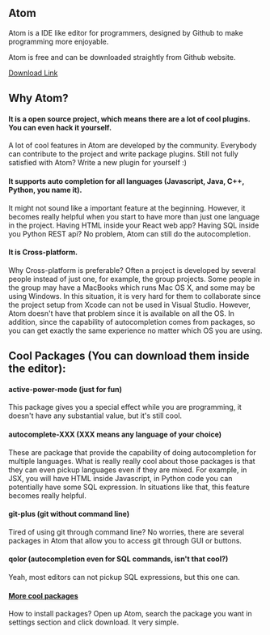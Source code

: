 ---
---

Atom
----


Atom is a IDE like editor for programmers, designed by Github to make programming more enjoyable.

Atom is free and can be downloaded straightly from Github website.

[Download Link](https://atom.io/)

<!--more-->

## Why Atom?

#### It is a open source project, which means there are a lot of cool plugins. You can even hack it yourself.

A lot of cool features in Atom are developed by the community. Everybody can contribute to the project and write package plugins. Still not fully satisfied with Atom? Write a new plugin for yourself :)

#### It supports auto completion for all languages (Javascript, Java, C++, Python, you name it).

It might not sound like a important feature at the beginning. However, it becomes really helpful when you start to have more than just one language in the project. Having HTML inside your React web app? Having SQL inside you Python REST api? No problem, Atom can still do the autocompletion.

#### It is Cross-platform.

Why Cross-platform is preferable? Often a project is developed by several people instead of just one, for example, the group projects. Some people in the group may have a MacBooks which runs Mac OS X, and some may be using Windows. In this situation, it is very hard for them to collaborate since the project setup from Xcode can not be used in Visual Studio. However, Atom doesn't have that problem since it is available on all the OS. In addition, since the capability of autocompletion comes from packages, so you can get exactly the same experience no matter which OS you are using.

## Cool Packages (You can download them inside the editor):

#### active-power-mode (just for fun)

This package gives you a special effect while you are programming, it doesn't have any substantial value, but it's still cool.

#### autocomplete-XXX (XXX means any language of your choice)

These are package that provide the capability of doing autocompletion for multiple languages. What is really really cool about those packages is that they can even pickup languages even if they are mixed. For example, in JSX, you will have HTML inside Javascript, in Python code you can potentially have some SQL expression. In situations like that, this feature becomes really helpful.

#### git-plus (git without command line)

Tired of using git through command line? No worries, there are several packages in Atom that allow you to access git through GUI or buttons.

#### qolor (autocompletion even for SQL commands, isn't that cool?)

Yeah, most editors can not pickup SQL expressions, but this one can.

#### [More cool packages](https://atom.io/packages)

How to install packages? Open up Atom, search the package you want in settings section and click download. It very simple.
